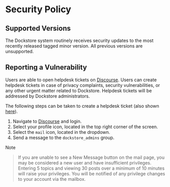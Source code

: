 # Security Policy

## Supported Versions

The Dockstore system routinely receives security updates to the most recently
released tagged minor version. All previous versions are unsupported.

## Reporting a Vulnerability

Users are able to open helpdesk tickets on [Discourse](https://discuss.dockstore.org/). Users can create helpdesk tickets in case of privacy complaints, security vulnerabilities, or any other urgent matter related to Dockstore. Helpdesk tickets will be addressed by Dockstore administrators.

The following steps can be taken to create a helpdesk ticket (also shown [here](https://discuss.dockstore.org/t/opening-helpdesk-tickets/1506)).

1. Navigate to [Discourse](https://discuss.dockstore.org/) and login.
2. Select your profile icon, located in the top right corner of the screen.
3. Select the `mail` icon, located in the dropdown.
4. Send a message to the `dockstore_admins` group.

Note

> If you are unable to see a New Message button on the mail page, you may be considered a new user and have insufficient privileges. Entering 5 topics and viewing 30 posts over a minimum of 10 minutes will raise your privileges. You will be notified of any privilege changes to your account via the mailbox.
